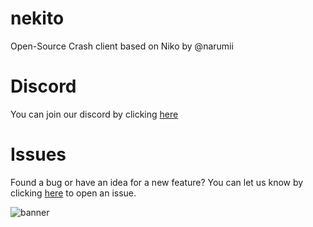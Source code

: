 # nekito
Open-Source Crash client based on Niko by @narumii


# Discord
You can join our discord by clicking [here](https://discord.gg/34BZs4ZPB6)

# Issues
Found a bug or have an idea for a new feature? You can let us know by clicking [here](https://github.com/intexpression/nekito/issues) to open an issue.

<img src="https://raw.githubusercontent.com/intexpression/intexpression/master/resources/banner.png" alt="banner">

